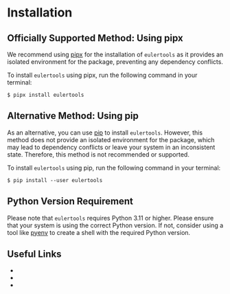 # Installation

## Officially Supported Method: Using pipx

We recommend using [pipx] for the installation of `eulertools` as it provides
an isolated environment for the package, preventing any dependency conflicts.

To install `eulertools` using pipx, run the following command in your terminal:

```console
$ pipx install eulertools
```

## Alternative Method: Using pip

As an alternative, you can use [pip] to install `eulertools`.
However, this method does not provide an isolated environment for the package,
which may lead to dependency conflicts or leave your system in an inconsistent state.
Therefore, this method is not recommended or supported.

To install `eulertools` using pip, run the following command in your terminal:

```console
$ pip install --user eulertools
```

## Python Version Requirement

Please note that `eulertools` requires Python 3.11 or higher. Please ensure
that your system is using the correct Python version. If not,
consider using a tool like [pyenv] to create a shell with the required Python version.

## Useful Links

-   [pip]: https://pip.pypa.io/en/stable/
-   [pipx]: https://pypa.github.io/pipx/
-   [pyenv]: https://github.com/pyenv/pyenv
